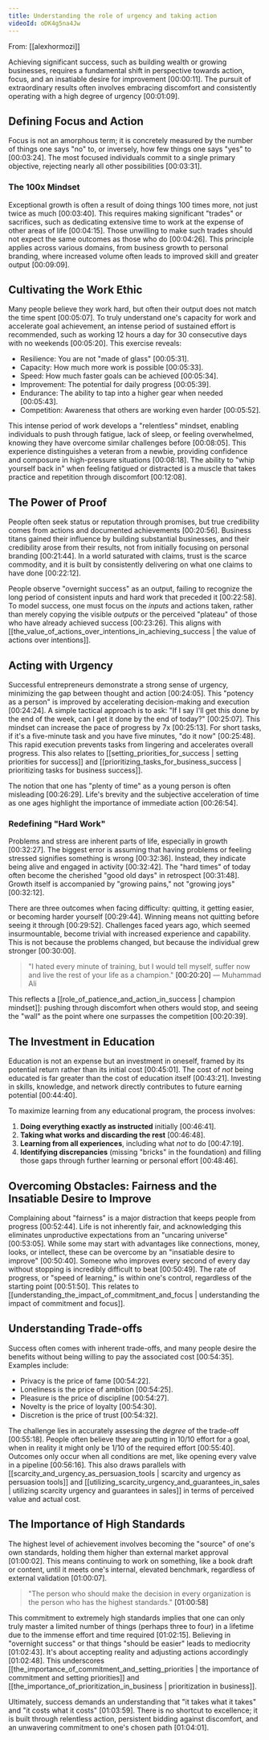 ```yaml
---
title: Understanding the role of urgency and taking action
videoId: oDK4g5na4Jw
---
```


From: [[alexhormozi]] <br/> 

Achieving significant success, such as building wealth or growing businesses, requires a fundamental shift in perspective towards action, focus, and an insatiable desire for improvement <a class="yt-timestamp" data-t="00:00:11">[00:00:11]</a>. The pursuit of extraordinary results often involves embracing discomfort and consistently operating with a high degree of urgency <a class="yt-timestamp" data-t="00:01:09">[00:01:09]</a>.

## Defining Focus and Action
Focus is not an amorphous term; it is concretely measured by the number of things one says "no" to, or inversely, how few things one says "yes" to <a class="yt-timestamp" data-t="00:03:24">[00:03:24]</a>. The most focused individuals commit to a single primary objective, rejecting nearly all other possibilities <a class="yt-timestamp" data-t="00:03:31">[00:03:31]</a>.

### The 100x Mindset
Exceptional growth is often a result of doing things 100 times more, not just twice as much <a class="yt-timestamp" data-t="00:03:40">[00:03:40]</a>. This requires making significant "trades" or sacrifices, such as dedicating extensive time to work at the expense of other areas of life <a class="yt-timestamp" data-t="00:04:15">[00:04:15]</a>. Those unwilling to make such trades should not expect the same outcomes as those who do <a class="yt-timestamp" data-t="00:04:26">[00:04:26]</a>. This principle applies across various domains, from business growth to personal branding, where increased volume often leads to improved skill and greater output <a class="yt-timestamp" data-t="00:09:09">[00:09:09]</a>.

## Cultivating the Work Ethic
Many people believe they work hard, but often their output does not match the time spent <a class="yt-timestamp" data-t="00:05:07">[00:05:07]</a>. To truly understand one's capacity for work and accelerate goal achievement, an intense period of sustained effort is recommended, such as working 12 hours a day for 30 consecutive days with no weekends <a class="yt-timestamp" data-t="00:05:20">[00:05:20]</a>. This exercise reveals:
*   Resilience: You are not "made of glass" <a class="yt-timestamp" data-t="00:05:31">[00:05:31]</a>.
*   Capacity: How much more work is possible <a class="yt-timestamp" data-t="00:05:33">[00:05:33]</a>.
*   Speed: How much faster goals can be achieved <a class="yt-timestamp" data-t="00:05:34">[00:05:34]</a>.
*   Improvement: The potential for daily progress <a class="yt-timestamp" data-t="00:05:39">[00:05:39]</a>.
*   Endurance: The ability to tap into a higher gear when needed <a class="yt-timestamp" data-t="00:05:43">[00:05:43]</a>.
*   Competition: Awareness that others are working even harder <a class="yt-timestamp" data-t="00:05:52">[00:05:52]</a>.

This intense period of work develops a "relentless" mindset, enabling individuals to push through fatigue, lack of sleep, or feeling overwhelmed, knowing they have overcome similar challenges before <a class="yt-timestamp" data-t="00:08:05">[00:08:05]</a>. This experience distinguishes a veteran from a newbie, providing confidence and composure in high-pressure situations <a class="yt-timestamp" data-t="00:08:18">[00:08:18]</a>. The ability to "whip yourself back in" when feeling fatigued or distracted is a muscle that takes practice and repetition through discomfort <a class="yt-timestamp" data-t="00:12:08">[00:12:08]</a>.

## The Power of Proof
People often seek status or reputation through promises, but true credibility comes from actions and documented achievements <a class="yt-timestamp" data-t="00:20:56">[00:20:56]</a>. Business titans gained their influence by building substantial businesses, and their credibility arose from their results, not from initially focusing on personal branding <a class="yt-timestamp" data-t="00:21:44">[00:21:44]</a>. In a world saturated with claims, trust is the scarce commodity, and it is built by consistently delivering on what one claims to have done <a class="yt-timestamp" data-t="00:22:12">[00:22:12]</a>.

People observe "overnight success" as an output, failing to recognize the long period of consistent inputs and hard work that preceded it <a class="yt-timestamp" data-t="00:22:58">[00:22:58]</a>. To model success, one must focus on the *inputs* and actions taken, rather than merely copying the visible *outputs* or the perceived "plateau" of those who have already achieved success <a class="yt-timestamp" data-t="00:23:26">[00:23:26]</a>. This aligns with [[the_value_of_actions_over_intentions_in_achieving_success | the value of actions over intentions]].

## Acting with Urgency
Successful entrepreneurs demonstrate a strong sense of urgency, minimizing the gap between thought and action <a class="yt-timestamp" data-t="00:24:05">[00:24:05]</a>. This "potency as a person" is improved by accelerating decision-making and execution <a class="yt-timestamp" data-t="00:24:24">[00:24:24]</a>. A simple tactical approach is to ask: "If I say I'll get this done by the end of the week, can I get it done by the end of today?" <a class="yt-timestamp" data-t="00:25:07">[00:25:07]</a>. This mindset can increase the pace of progress by 7x <a class="yt-timestamp" data-t="00:25:13">[00:25:13]</a>. For short tasks, if it's a five-minute task and you have five minutes, "do it now" <a class="yt-timestamp" data-t="00:25:48">[00:25:48]</a>. This rapid execution prevents tasks from lingering and accelerates overall progress. This also relates to [[setting_priorities_for_success | setting priorities for success]] and [[prioritizing_tasks_for_business_success | prioritizing tasks for business success]].

The notion that one has "plenty of time" as a young person is often misleading <a class="yt-timestamp" data-t="00:26:29">[00:26:29]</a>. Life's brevity and the subjective acceleration of time as one ages highlight the importance of immediate action <a class="yt-timestamp" data-t="00:26:54">[00:26:54]</a>.

### Redefining "Hard Work"
Problems and stress are inherent parts of life, especially in growth <a class="yt-timestamp" data-t="00:32:27">[00:32:27]</a>. The biggest error is assuming that having problems or feeling stressed signifies something is wrong <a class="yt-timestamp" data-t="00:32:36">[00:32:36]</a>. Instead, they indicate being alive and engaged in activity <a class="yt-timestamp" data-t="00:32:42">[00:32:42]</a>.
The "hard times" of today often become the cherished "good old days" in retrospect <a class="yt-timestamp" data-t="00:31:48">[00:31:48]</a>. Growth itself is accompanied by "growing pains," not "growing joys" <a class="yt-timestamp" data-t="00:32:12">[00:32:12]</a>.

There are three outcomes when facing difficulty: quitting, it getting easier, or becoming harder yourself <a class="yt-timestamp" data-t="00:29:44">[00:29:44]</a>. Winning means not quitting before seeing it through <a class="yt-timestamp" data-t="00:29:52">[00:29:52]</a>. Challenges faced years ago, which seemed insurmountable, become trivial with increased experience and capability. This is not because the problems changed, but because the individual grew stronger <a class="yt-timestamp" data-t="00:30:00">[00:30:00]</a>.

> "I hated every minute of training, but I would tell myself, suffer now and live the rest of your life as a champion." <a class="yt-timestamp" data-t="00:20:20">[00:20:20]</a>
> — Muhammad Ali

This reflects a [[role_of_patience_and_action_in_success | champion mindset]]: pushing through discomfort when others would stop, and seeing the "wall" as the point where one surpasses the competition <a class="yt-timestamp" data-t="00:20:39">[00:20:39]</a>.

## The Investment in Education
Education is not an expense but an investment in oneself, framed by its potential return rather than its initial cost <a class="yt-timestamp" data-t="00:45:01">[00:45:01]</a>. The cost of *not* being educated is far greater than the cost of education itself <a class="yt-timestamp" data-t="00:43:21">[00:43:21]</a>. Investing in skills, knowledge, and network directly contributes to future earning potential <a class="yt-timestamp" data-t="00:44:40">[00:44:40]</a>.

To maximize learning from any educational program, the process involves:
1.  **Doing everything exactly as instructed** initially <a class="yt-timestamp" data-t="00:46:41">[00:46:41]</a>.
2.  **Taking what works and discarding the rest** <a class="yt-timestamp" data-t="00:46:48">[00:46:48]</a>.
3.  **Learning from all experiences**, including what *not* to do <a class="yt-timestamp" data-t="00:47:19">[00:47:19]</a>.
4.  **Identifying discrepancies** (missing "bricks" in the foundation) and filling those gaps through further learning or personal effort <a class="yt-timestamp" data-t="00:48:46">[00:48:46]</a>.

## Overcoming Obstacles: Fairness and the Insatiable Desire to Improve
Complaining about "fairness" is a major distraction that keeps people from progress <a class="yt-timestamp" data-t="00:52:44">[00:52:44]</a>. Life is not inherently fair, and acknowledging this eliminates unproductive expectations from an "uncaring universe" <a class="yt-timestamp" data-t="00:53:05">[00:53:05]</a>.
While some may start with advantages like connections, money, looks, or intellect, these can be overcome by an "insatiable desire to improve" <a class="yt-timestamp" data-t="00:50:40">[00:50:40]</a>. Someone who improves every second of every day without stopping is incredibly difficult to beat <a class="yt-timestamp" data-t="00:50:49">[00:50:49]</a>. The rate of progress, or "speed of learning," is within one's control, regardless of the starting point <a class="yt-timestamp" data-t="00:51:50">[00:51:50]</a>. This relates to [[understanding_the_impact_of_commitment_and_focus | understanding the impact of commitment and focus]].

## Understanding Trade-offs
Success often comes with inherent trade-offs, and many people desire the benefits without being willing to pay the associated cost <a class="yt-timestamp" data-t="00:54:35">[00:54:35]</a>. Examples include:
*   Privacy is the price of fame <a class="yt-timestamp" data-t="00:54:22">[00:54:22]</a>.
*   Loneliness is the price of ambition <a class="yt-timestamp" data-t="00:54:25">[00:54:25]</a>.
*   Pleasure is the price of discipline <a class="yt-timestamp" data-t="00:54:27">[00:54:27]</a>.
*   Novelty is the price of loyalty <a class="yt-timestamp" data-t="00:54:30">[00:54:30]</a>.
*   Discretion is the price of trust <a class="yt-timestamp" data-t="00:54:32">[00:54:32]</a>.

The challenge lies in accurately assessing the *degree* of the trade-off <a class="yt-timestamp" data-t="00:55:18">[00:55:18]</a>. People often believe they are putting in 10/10 effort for a goal, when in reality it might only be 1/10 of the required effort <a class="yt-timestamp" data-t="00:55:40">[00:55:40]</a>. Outcomes only occur when all conditions are met, like opening every valve in a pipeline <a class="yt-timestamp" data-t="00:56:16">[00:56:16]</a>. This also draws parallels with [[scarcity_and_urgency_as_persuasion_tools | scarcity and urgency as persuasion tools]] and [[utilizing_scarcity_urgency_and_guarantees_in_sales | utilizing scarcity urgency and guarantees in sales]] in terms of perceived value and actual cost.

## The Importance of High Standards
The highest level of achievement involves becoming the "source" of one's own standards, holding them higher than external market approval <a class="yt-timestamp" data-t="01:00:02">[01:00:02]</a>. This means continuing to work on something, like a book draft or content, until it meets one's internal, elevated benchmark, regardless of external validation <a class="yt-timestamp" data-t="01:00:07">[01:00:07]</a>.
> "The person who should make the decision in every organization is the person who has the highest standards." <a class="yt-timestamp" data-t="01:00:58">[01:00:58]</a>

This commitment to extremely high standards implies that one can only truly master a limited number of things (perhaps three to four) in a lifetime due to the immense effort and time required <a class="yt-timestamp" data-t="01:02:15">[01:02:15]</a>. Believing in "overnight success" or that things "should be easier" leads to mediocrity <a class="yt-timestamp" data-t="01:02:43">[01:02:43]</a>. It's about accepting reality and adjusting actions accordingly <a class="yt-timestamp" data-t="01:02:48">[01:02:48]</a>. This underscores [[the_importance_of_commitment_and_setting_priorities | the importance of commitment and setting priorities]] and [[the_importance_of_prioritization_in_business | prioritization in business]].

Ultimately, success demands an understanding that "it takes what it takes" and "it costs what it costs" <a class="yt-timestamp" data-t="01:03:59">[01:03:59]</a>. There is no shortcut to excellence; it is built through relentless action, persistent bidding against discomfort, and an unwavering commitment to one's chosen path <a class="yt-timestamp" data-t="01:04:01">[01:04:01]</a>.